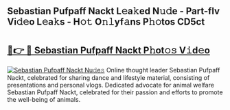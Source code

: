 ## Sebastian Pufpaff Nackt L𝚎a𝚔ed N𝚞𝚍e - Part-flv Vi𝚍𝚎o L𝚎a𝚔s - H𝚘𝚝 O𝚗𝚕yf𝚊ns P𝚑𝚘tos CD5ct

# <h2><a href="http://kfc0nl.oniu.top/?m=Sebastian+Pufpaff+Nackt">🔗👉 🔴 Sebastian Pufpaff Nackt P𝚑ot𝚘𝚜 V𝚒d𝚎o</a></h2>

[![Sebastian Pufpaff Nackt Nu𝚍e𝚜](https://i.imgur.com/0qMVB7G.gif)](http://kfc0nl.oniu.top/?m=Sebastian+Pufpaff+Nackt)
Online thought leader Sebastian Pufpaff Nackt, celebrated for sharing dance and lifestyle material, consisting of presentations and personal vlogs. Dedicated advocate for animal welfare Sebastian Pufpaff Nackt, celebrated for their passion and efforts to promote the well-being of animals.  
